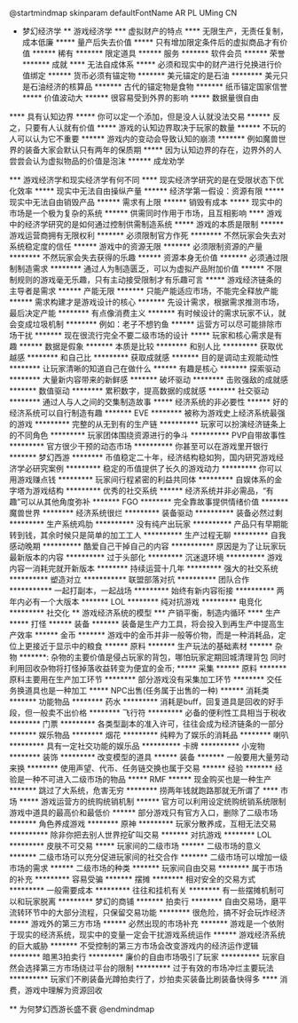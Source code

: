 @startmindmap
skinparam defaultFontName AR PL UMing CN
* 梦幻经济学
** 游戏经济学
*** 虚拟财产的特点
**** 无限生产，无责任复制，成本低廉
***** 量产后失去价值
***** 只有增加限定条件后的虚拟商品才有价值
****** 稀有
******* 限定道具
****** 服务
******* 软件会员
****** 荣誉
******* 成就
**** 无法自成体系
***** 必须和现实中的财产进行兑换进行价值绑定
****** 货币必须有锚定物
******* 美元锚定的是石油
******** 美元只是石油经济的核算品
******* 古代的锚定物是食物
******* 纸币锚定国家信誉
***** 价值波动大
****** 很容易受到外界的影响
***** 数据量很自由

**** 具有认知边界
***** 你可以定一个添加，但是没人认就没法交易
****** 反之，只要有人认就有价值
***** 游戏的认知边界取决于玩家的数量
****** 不玩的人可以认为它不重要
****** 游戏内的变动会导致认知的崩溃
******* 例如魔兽世界的装备大家会默认只有两年的保质期
***** 因为认知边界的存在，边界外的人尝尝会认为虚拟物品的价值是泡沫
****** 成龙劝学

*** 游戏经济学和现实经济学有何不同
**** 现实经济学研究的是在受限状态下优化效率
***** 现实中无法自由操纵产量
****** 经济学第一假设：资源有限
***** 现实中无法自由销毁产品
****** 需求有上限
****** 销毁有成本
***** 现实中的市场是一个极为复杂的系统
****** 供需同时作用于市场，且互相影响
**** 游戏中的经济学研究的是如何通过控制供需制造系统
***** 游戏的本质是限制
******  游戏运营商拥有无限权利
******* 必须限制官方作死
******** 不然玩家会失去对系统稳定度的信任
****** 游戏中的资源无限
******* 必须限制资源的产量
******** 不然玩家会失去获得的乐趣
****** 资源本身无价值
******* 必须通过限制制造需求
******** 通过人为制造匮乏，可以为虚拟产品附加价值
****** 不限制规则的游戏毫无乐趣，只有主动接受限制才有乐趣可言
***** 游戏经济链条的主导者是需求
****** 产能无限
******* 只能产能适应市场，不能完全释放产能
****** 需求构建才是游戏设计的核心
******* 先设计需求，根据需求推测市场，最后决定产能
******** 有点像消费主义
******* 有时候设计的需求玩家不认，就会变成垃圾机制
******** 例如：老子不想钓鱼
****** 运营方可以尽可能排除市场干扰
******* 现在很流行完全不要二级市场的设计
***** 玩家和核心需求是有趣
****** 数据是假象
******* 本质是比较
******** 和别人比
********* 获取优越感
******** 和自己比
********* 获取成就感
******* 目的是调动主观能动性
******** 让玩家清晰的知道自己在做什么
****** 有趣是核心
******* 探索驱动
******** 大量新内容带来的新鲜感
******* 破坏驱动
******** 击败强敌的成就感
******* 数值驱动
******** 累积数字，提高数据的成就感
******* 社交驱动
******** 通过人与人之间的交集制造故事
***** 经济系统的非必要性
****** 好的经济系统可以自行制造有趣
******* EVE
******** 被称为游戏史上经济系统最强的游戏
********* 完整的从无到有的生产链
********** 玩家可以扮演经济链条上的不同角色
********* 玩家团体围绕资源进行的争斗
********** PVP自带故事性
********* 官方很少干预的动态市场
********** 你甚至可以在游戏里开银行
******* 梦幻西游
******** 币值稳定二十年，经济结构稳如狗，国内研究游戏经济学必研究案例
********* 稳定的币值提供了长久的游戏动力
********* 你可以用游戏赚点钱
********* 玩家间行程紧密的利益共同体
********* 自娱体系的金字塔为游戏结构
********* 优秀的社交系统
****** 经济系统并非必需品，“有趣”可以从其他角度弥补
******* FGO
******** 完全靠故事提供情绪价值
******* 魔兽世界
******** 经济系统很烂
********* 装备驱动
********** 装备必然过剩
********* 生产系统鸡肋
********** 没有纯产出玩家
********** 产品只有早期能转到钱，其余时候只是简单的加工工人
********** 生产过程无聊
********* 自我感动晚期
********** 酷爱自己干掉自己的内容
*********** 原因是为了让玩家玩最新版本的内容
********** 过于头部化
********* 沉迷退环境
********** 游戏内容一消耗完就开新版本
******** 持续运营十几年
********* 强大的社交系统
********** 塑造对立
*********** 联盟部落对抗
********** 团队合作
*********** 一起打副本，一起战场
********* 始终有新内容衔接
********** 两年内必有一个大版本
******* LOL
******** 纯对抗游戏
********* 电竞化
********* 社交化
** 游戏经济系统的模型
*** 产销平衡，制造内循环
**** 生产
***** 打怪
****** 装备
******* 装备是生产力工具，将会投入到再生产中提高生产效率
****** 金币
******* 游戏中的金币并非一般等价物，而是一种消耗品，定位上更接近于显示中的粮食
****** 原料
******* 生产玩法的基础素材
****** 杂物
*******: 杂物的主要价值是侵占玩家的背包，哪怕玩家定期回城清理背包
同时利用回收杂物将打怪掉落收益转变为便宜的金币;
***** 采集
****** 原料
******* 原料主要用在生产加工环节
******** 部分游戏没有采集加工环节
******** 交任务换道具也是一种加工
***** NPC出售(任务属于出售的一种)
****** 消耗类
******* 功能物品
******** 药水
********* 消耗是buff，回复道具是回收的好手段，但一般卖不出价格
******** 飞行符
********* 必备的便利性工具相当于税收
******** 门票
********* 各类型副本的准入许可，往往会成为经济链条的一部分
******* 娱乐物品
******** 烟花
********* 纯粹为了娱乐的消耗品
******** 喇叭
********* 具有一定社交功能的娱乐品
********** 卡牌
********** 小宠物
******** 装饰
********* 改变模型的道具
****** 装备
******* 一般要用大量劳动来换
******** 使用声望、代币、任务链交换也属于交易
****** 经验
******* 经验是一种不可进入二级市场的物品
***** RMF
****** 现金购买也是一种生产
******* 跳过了大系统，危害无穷
******** 捞两年钱就跑路那就无所谓了
**** 市场
***** 游戏运营方的统购统销机制
****** 官方可以利用设定统购统销系统限制游戏中道具的最高价和最低价
****** 部分游戏只有官方入口，删除了二级市场
******* 角色养成游戏
******** 原神
********* 玩家分散养成，互相无法交易
********** 除非你把去别人世界挖矿叫交易
******* 对抗游戏
******** LOL
********* 皮肤不可交易
***** 玩家间的二级市场
****** 二级市场的意义
******* 二级市场可以充分促进玩家间的社交合作
******* 二级市场可以增加一级市场的需求
****** 二级市场的种类
******* 玩家间自由交易
******** 属于市场的补充
********* 容易受骗
******* 摆摊
******** 相对安全的交易方式
********* 一般需要成本
********* 往往和挂机有关
******** 有一些摆摊机制可以和玩家脱离
********* 梦幻的商铺
******* 拍卖行
******** 自由交易场，磨平流转环节中的大部分流程，只保留交易功能
******** 很危险，搞不好会玩炸经济
***** 游戏外的第三方市场
****** 必然出现的市场补充
******* 游戏是一个依附于现实的经济系统，现实中的变量一定会干扰游戏系统运作
****** 游戏经济系统的巨大威胁
******* 不受控制的第三方市场会改变游戏内的经济运作逻辑
******** 暗黑3拍卖行
********* 廉价的自由市场吸引了玩家
********** 玩家自然会选择第三方市场绕过平台的限制
********* 过于有效的市场冲烂主要玩法
********** 玩家们不刷装备光蹲拍卖行了，炒拍卖买装备比刷装备快得多
**** 消费，游戏中理解为资源回收

** 为何梦幻西游长盛不衰
@endmindmap